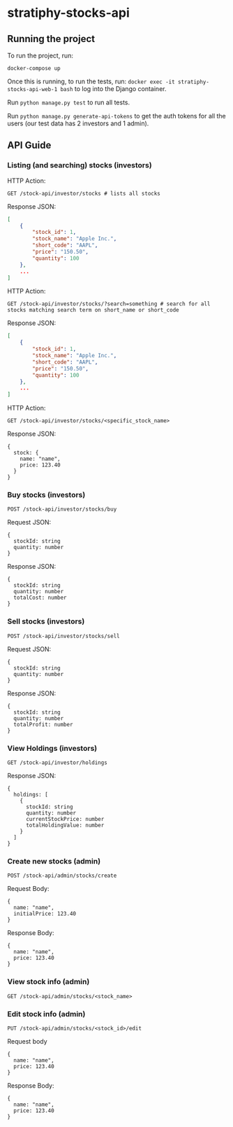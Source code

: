 # stratiphy-stocks-api

## Running the project

To run the project, run:
```
docker-compose up
```

Once this is running, to run the tests, run:
```docker exec -it stratiphy-stocks-api-web-1 bash```
to log into the Django container. 

Run ```python manage.py test``` to run all tests.

Run ```python manage.py generate-api-tokens``` to get the auth tokens for all the users (our test data has 2 investors and 1 admin).

## API Guide

### Listing (and searching) stocks (investors)
HTTP Action:
```
GET /stock-api/investor/stocks # lists all stocks
```
Response JSON:
```json lines
[
    {
        "stock_id": 1,
        "stock_name": "Apple Inc.",
        "short_code": "AAPL",
        "price": "150.50",
        "quantity": 100
    },
    ...
]
```
HTTP Action:
```
GET /stock-api/investor/stocks/?search=something # search for all stocks matching search term on short_name or short_code
```
Response JSON:
```json lines
[
    {
        "stock_id": 1,
        "stock_name": "Apple Inc.",
        "short_code": "AAPL",
        "price": "150.50",
        "quantity": 100
    },
    ...
]
```
HTTP Action:
```
GET /stock-api/investor/stocks/<specific_stock_name>
```
Response JSON:
```
{
  stock: {
    name: "name",
    price: 123.40 
  }
}
```


### Buy stocks (investors)
```
POST /stock-api/investor/stocks/buy
```
Request JSON:
```
{
  stockId: string
  quantity: number
}
```
Response JSON:
```
{
  stockId: string
  quantity: number
  totalCost: number
}
```

### Sell stocks (investors)
```
POST /stock-api/investor/stocks/sell
```
Request JSON:
```
{
  stockId: string
  quantity: number
}
```
Response JSON:
```
{
  stockId: string
  quantity: number
  totalProfit: number
}
```
### View Holdings (investors)
```
GET /stock-api/investor/holdings
```
Response JSON:
```
{
  holdings: [
    {
      stockId: string
      quantity: number
      currentStockPrice: number
      totalHoldingValue: number
    }
  ]
}
```
### Create new stocks (admin)
```
POST /stock-api/admin/stocks/create
```
Request Body:
```
{
  name: "name",
  initialPrice: 123.40
} 
```

Response Body:
```
{
  name: "name",
  price: 123.40
} 
```

### View stock info (admin)
```
GET /stock-api/admin/stocks/<stock_name>
```

### Edit stock info (admin)
```
PUT /stock-api/admin/stocks/<stock_id>/edit
```
Request body
```
{
  name: "name",
  price: 123.40
} 
```
Response Body:
```
{
  name: "name",
  price: 123.40
} 
```
